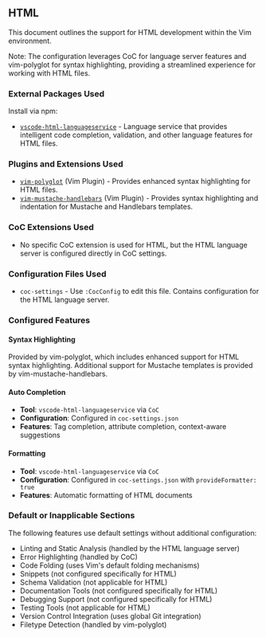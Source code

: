 ## HTML

This document outlines the support for HTML development within the Vim environment.

Note: The configuration leverages CoC for language server features and vim-polyglot for syntax highlighting, providing a streamlined experience for working with HTML files.

### External Packages Used

Install via npm:
* [`vscode-html-languageservice`](https://github.com/Microsoft/vscode-html-languageservice) - Language service that provides intelligent code completion, validation, and other language features for HTML files.

### Plugins and Extensions Used

* [`vim-polyglot`](https://github.com/sheerun/vim-polyglot) (Vim Plugin) - Provides enhanced syntax highlighting for HTML files.
* [`vim-mustache-handlebars`](https://github.com/mustache/vim-mustache-handlebars) (Vim Plugin) - Provides syntax highlighting and indentation for Mustache and Handlebars templates.

### CoC Extensions Used

* No specific CoC extension is used for HTML, but the HTML language server is configured directly in CoC settings.

### Configuration Files Used

* `coc-settings` - Use `:CocConfig` to edit this file. Contains configuration for the HTML language server.

### Configured Features

#### Syntax Highlighting
Provided by vim-polyglot, which includes enhanced support for HTML syntax highlighting. Additional support for Mustache templates is provided by vim-mustache-handlebars.

#### Auto Completion
* **Tool**: `vscode-html-languageservice` via `CoC`
* **Configuration**: Configured in `coc-settings.json`
* **Features**: Tag completion, attribute completion, context-aware suggestions

#### Formatting
* **Tool**: `vscode-html-languageservice` via `CoC`
* **Configuration**: Configured in `coc-settings.json` with `provideFormatter: true`
* **Features**: Automatic formatting of HTML documents

### Default or Inapplicable Sections

The following features use default settings without additional configuration:
* Linting and Static Analysis (handled by the HTML language server)
* Error Highlighting (handled by CoC)
* Code Folding (uses Vim's default folding mechanisms)
* Snippets (not configured specifically for HTML)
* Schema Validation (not applicable for HTML)
* Documentation Tools (not configured specifically for HTML)
* Debugging Support (not configured specifically for HTML)
* Testing Tools (not applicable for HTML)
* Version Control Integration (uses global Git integration)
* Filetype Detection (handled by vim-polyglot)
